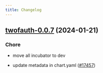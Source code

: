 ```yaml
---
title: Changelog
---
```




## [twofauth-0.0.7](https://github.com/truecharts/charts/compare/twofauth-0.0.6...twofauth-0.0.7) (2024-01-21)

### Chore



- move all incubator to dev

- update metadata in chart.yaml ([#17457](https://github.com/truecharts/charts/issues/17457))